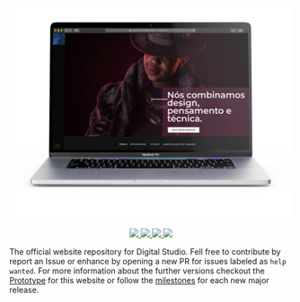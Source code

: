 <p align="center">
  <img width="1200px" src="./public/preview.png" />
</p>

<p align="center">
  <a aria-label="continuous integration" href="https://github.com/splash-ink/businx/issues">
    <img src="https://github.com/splash-ink/studio.splashink.co/workflows/Continuous%20Integration/badge.svg" />
  </a>
  <a aria-label="contributions welcome" href="https://github.com/splash-ink/businx/issues">
    <img src="https://img.shields.io/badge/contributions-welcome-brightgreen.svg?style=flat" />
  </a>
  <a aria-label="version" href="javascript:void(0)">
    <img src="https://img.shields.io/github/package-json/v/splash-ink/studio.splashink.co" />
  </a>
  <a aria-label="Website status" href="javascript:void(0)">
    <img src="https://img.shields.io/website?down_message=offline&up_message=online&url=https%3A%2F%2Fstudio.splashink.co" />
  </a>
</p>

The official website repository for Digital Studio. Fell free to contribute by report an Issue or enhance by opening a new PR for issues labeled as `help wanted`. For more information about the further versions checkout the [Prototype](https://www.figma.com/proto/QDfbwTjcpjNhOYU0yYuSpRcH/Disparos-Digital-Studio?node-id=1%3A2&scaling=scale-down) for this website or follow the [milestones](https://github.com/splash-ink/studio.splashink.co/milestones) for each new major release.

